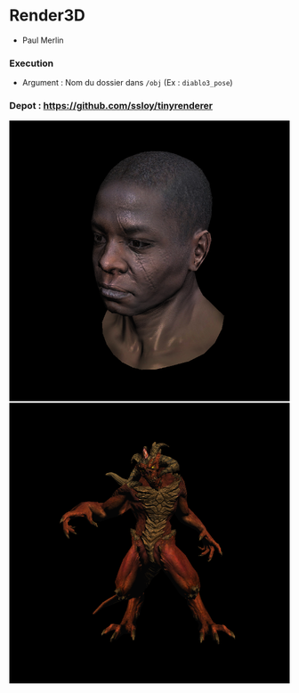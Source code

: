 # Render3D
* Paul Merlin

### Execution
* Argument : Nom du dossier dans `/obj` (Ex : `diablo3_pose`)

### Depot : https://github.com/ssloy/tinyrenderer

![](https://raw.githubusercontent.com/merlin24u/Render3D/master/img/output.png "African_head")
![](https://raw.githubusercontent.com/merlin24u/Render3D/master/img/output_2.png "Diablo3_pose")


